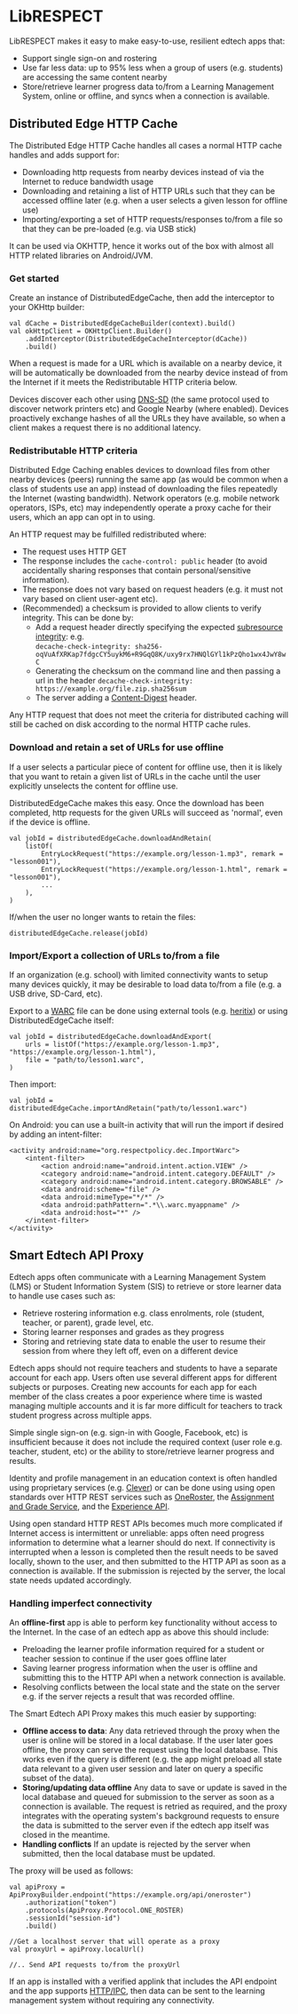# LibRESPECT

LibRESPECT makes it easy to make easy-to-use, resilient edtech apps that:

* Support single sign-on and rostering
* Use far less data: up to 95% less when a group of users (e.g. students) are accessing
  the same content nearby
* Store/retrieve learner progress data to/from a Learning Management System, online or offline, 
  and syncs when a connection is available.

## Distributed Edge HTTP Cache

The Distributed Edge HTTP Cache handles all cases a normal HTTP cache handles and adds support for:
* Downloading http requests from nearby devices instead of via the Internet to reduce bandwidth usage
* Downloading and retaining a list of HTTP URLs such that they can be accessed offline later (e.g. when a user selects
a given lesson for offline use)
* Importing/exporting a set of HTTP requests/responses to/from a file so that they can be pre-loaded (e.g. via USB stick)

It can be used via OKHTTP, hence it works out of the box with almost all HTTP related libraries on Android/JVM.

### Get started

Create an instance of DistributedEdgeCache, then add the interceptor to your OKHttp builder:

```
val dCache = DistributedEdgeCacheBuilder(context).build()
val okHttpClient = OKHttpClient.Builder()
    .addInterceptor(DistributedEdgeCacheInterceptor(dCache))
    .build()
```

When a request is made for a URL which is available on a nearby device, it will be automatically
be downloaded from the nearby device instead of from the Internet if it meets the Redistributable 
HTTP criteria below.

Devices discover each other using [DNS-SD](http://www.dns-sd.org/) (the same protocol used to discover
network printers etc) and Google Nearby (where enabled). Devices proactively exchange hashes of all
the URLs they have available, so when a client makes a request there is no additional latency.

### Redistributable HTTP criteria

Distributed Edge Caching enables devices to download files from other nearby devices (peers)
running the same app (as would be common when a class of students use an app) instead of
downloading the files repeatedly the Internet (wasting bandwidth). Network operators (e.g.
mobile network operators, ISPs, etc) may independently operate a proxy cache for their users,
which an app can opt in to using.

An HTTP request may be fulfilled redistributed where:

* The request uses HTTP GET 
* The response includes the ```cache-control: public``` header (to avoid accidentally sharing 
responses that contain personal/sensitive information).
* The response does not vary based on request headers (e.g. it must not vary based on client user-agent etc).
* (Recommended) a checksum is provided to allow clients to verify integrity. This can be done by:
  * Add a request header directly specifying the expected [subresource integrity](https://developer.mozilla.org/en-US/docs/Web/Security/Subresource_Integrity):
  e.g.  
  ```decache-check-integrity: sha256-oqVuAfXRKap7fdgcCY5uykM6+R9GqQ8K/uxy9rx7HNQlGYl1kPzQho1wx4JwY8wC```
  * Generating the checksum on the command line and then passing a url in the header 
  ```decache-check-integrity: https://example.org/file.zip.sha256sum```
  * The server adding a [Content-Digest](https://developer.mozilla.org/en-US/docs/Web/HTTP/Headers/Content-Digest) header.

Any HTTP request that does not meet the criteria for distributed caching will still be cached 
on disk according to the normal HTTP cache rules.


### Download and retain a set of URLs for use offline

If a user selects a particular piece of content for offline use, then it is likely that you want to retain a given list
of URLs in the cache until the user explicitly unselects the content for offline use. 

DistributedEdgeCache makes this easy. Once the download has been completed, http requests for the given URLs will 
succeed as 'normal', even if the device is offline.

```
val jobId = distributedEdgeCache.downloadAndRetain(
    listOf(
        EntryLockRequest("https://example.org/lesson-1.mp3", remark = "lesson001"),
        EntryLockRequest("https://example.org/lesson-1.html", remark = "lesson001"),
        ...
    ),
)    
```

If/when the user no longer wants to retain the files:
```
distributedEdgeCache.release(jobId)
```

### Import/Export a collection of URLs to/from a file

If an organization (e.g. school) with limited connectivity wants to setup many devices quickly, it may be desirable
to load data to/from a file (e.g. a USB drive, SD-Card, etc).

Export to a [WARC](https://en.wikipedia.org/wiki/WARC_(file_format)) file can be done using external tools (e.g. 
[heritix](https://github.com/internetarchive/heritrix3)) or using DistributedEdgeCache itself:
```
val jobId = distributedEdgeCache.downloadAndExport(
    urls = listOf("https://example.org/lesson-1.mp3", "https://example.org/lesson-1.html"),
    file = "path/to/lesson1.warc",
)
```

Then import:
```
val jobId = distributedEdgeCache.importAndRetain("path/to/lesson1.warc")
```

On Android: you can use a built-in activity that will run the import if desired by adding an intent-filter:

```
<activity android:name="org.respectpolicy.dec.ImportWarc">
    <intent-filter>
        <action android:name="android.intent.action.VIEW" />
        <category android:name="android.intent.category.DEFAULT" />
        <category android:name="android.intent.category.BROWSABLE" />
        <data android:scheme="file" />
        <data android:mimeType="*/*" />
        <data android:pathPattern=".*\\.warc.myappname" />
        <data android:host="*" />
    </intent-filter>
</activity>
```

## Smart Edtech API Proxy

Edtech apps often communicate with a Learning Management System (LMS) or Student Information System (SIS) to 
retrieve or store learner data to handle use cases such as:

* Retrieve rostering information e.g. class enrolments, role (student, teacher, or parent), grade level, etc.
* Storing learner responses and grades as they progress
* Storing and retrieving state data to enable the user to resume their session from where they left off, even on a 
different device

Edtech apps should not require teachers and students to have a separate account for each app. Users often use several
different apps for different subjects or purposes. Creating new accounts for each app for each member of the class 
creates a poor experience where time is wasted managing multiple accounts and it is far more difficult for teachers to 
track student progress across multiple apps. 

Simple single sign-on (e.g. sign-in with Google, Facebook, etc) is 
insufficient because it does not include the required context (user role e.g. teacher, student, etc) or the ability to 
store/retrieve learner progress and results.

Identity and profile management in an education context is often handled using proprietary services (e.g. [Clever](https://www.clever.com/)) 
or can be done using using open standards over HTTP REST services such as [OneRoster](https://www.1edtech.org/standards/oneroster), 
the [Assignment and Grade Service](https://www.imsglobal.org/spec/lti-ags/v2p0/), and the [Experience API](https://www.xapi.com/). 

Using open standard HTTP REST APIs becomes much more complicated if Internet access is intermittent or unreliable: apps often need 
progress information to determine what a learner should do next. If connectivity is interrupted when a lesson is 
completed then the result needs to be saved locally, shown to the user, and then submitted to the HTTP API as soon as a
connection is available. If the submission is rejected by the server, the local state needs updated accordingly.

### Handling imperfect connectivity

An **offline-first** app is able to perform key functionality without access to the Internet. In the case of an edtech app as above this 
should include:

* Preloading the learner profile information required for a student or teacher session to continue if the user goes 
offline later
* Saving learner progress information when the user is offline and submitting this to the HTTP API when a network 
connection is available.
* Resolving conflicts between the local state and the state on the server e.g. if the server rejects a result that was
recorded offline.

The Smart Edtech API Proxy makes this much easier by supporting:

* **Offline access to data**: Any data retrieved through the proxy when the 
user is online will be stored in a local database. If the user later goes offline, the proxy can serve the request using
the local database. This works even if the query is different (e.g. the app might preload all state data relevant to a 
given user session and later on query a specific subset of the data).
* **Storing/updating data offline** Any data to save or update is saved in the local database and queued for submission 
to the server as soon as a connection is available. The request is retried as required, and the proxy integrates with 
the operating system's background requests to ensure the data is submitted to the server even if the edtech app itself 
was closed in the meantime.
* **Handling conflicts** If an update is rejected by the server when submitted, then the local database must be updated.

The proxy will be used as follows:
```
val apiProxy = ApiProxyBuilder.endpoint("https://example.org/api/oneroster")
    .authorization("token")
    .protocols(ApiProxy.Protocol.ONE_ROSTER)
    .sessionId("session-id")
    .build()

//Get a localhost server that will operate as a proxy 
val proxyUrl = apiProxy.localUrl()
 
//.. Send API requests to/from the proxyUrl    
```

If an app is installed with a verified applink that includes the API endpoint and the app supports 
[HTTP/IPC](https://github.com/UstadMobile/HTTP-IPC-Spec), then data can be sent to the learning 
management system without requiring any connectivity.

